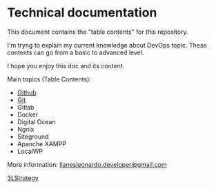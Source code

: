 # Technical documentation

This document contains the "table contents" for this repository.

I'm tryng to explain my current knowledge about DevOps topic. These contents can go from a basic to advanced level.

I hope you enjoy this doc and its content.

Main topics (Table Contents):

- [Github](./DevOps/GitHub/1-tablecontent.md)
- [Git](./DevOps/Git/1-tablecontent.md)
- Gitlab
- Docker
- Digital Ocean
- Ngnix
- Siteground
- Apanche XAMPP
- LocalWP

More information: llanesleonardo.developer@gmail.com

[3LStrategy](https://3lstrategy.com)
